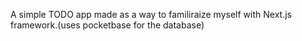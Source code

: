 A simple TODO app made as a way to familiraize myself with Next.js framework.(uses pocketbase for the database)
